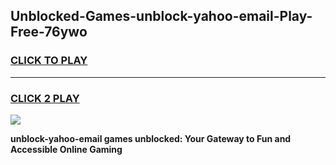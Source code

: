 
## Unblocked-Games-unblock-yahoo-email-Play-Free-76ywo
<h3>
<a href="https://premium76.site?title=unblock-yahoo-email&ref=19M">CLICK TO PLAY</a></h3>
<hr>

<h3>
<a href="https://premium76.site?title=unblock-yahoo-email&ref=19M">CLICK 2 PLAY</a>
  
</h3>

<a href="https://premium76.site?title=unblock-yahoo-email&ref=19M"><img src="https://clearcache.store/games.png"></a>


**unblock-yahoo-email games unblocked: Your Gateway to Fun and Accessible Online Gaming**
